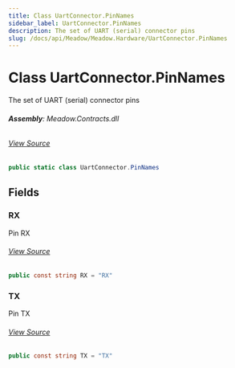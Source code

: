 ```yaml
---
title: Class UartConnector.PinNames
sidebar_label: UartConnector.PinNames
description: The set of UART (serial) connector pins
slug: /docs/api/Meadow/Meadow.Hardware/UartConnector.PinNames
---
```

# Class UartConnector.PinNames
The set of UART (serial) connector pins

###### **Assembly**: Meadow.Contracts.dll
###### [View Source](https://github.com/WildernessLabs/Meadow.Contracts.git/blob/develop/Source/Meadow.Contracts/Hardware/Contracts/Connectors/UartConnector.cs#L20)
```csharp title="Declaration"
public static class UartConnector.PinNames
```
## Fields
### RX
Pin RX
###### [View Source](https://github.com/WildernessLabs/Meadow.Contracts.git/blob/develop/Source/Meadow.Contracts/Hardware/Contracts/Connectors/UartConnector.cs#L25)
```csharp title="Declaration"
public const string RX = "RX"
```
### TX
Pin TX
###### [View Source](https://github.com/WildernessLabs/Meadow.Contracts.git/blob/develop/Source/Meadow.Contracts/Hardware/Contracts/Connectors/UartConnector.cs#L29)
```csharp title="Declaration"
public const string TX = "TX"
```
